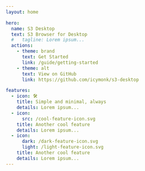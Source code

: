 ```yaml
---
layout: home

hero:
  name: S3 Desktop
  text: S3 Browser for Desktop
  #   tagline: Lorem ipsum...
  actions:
    - theme: brand
      text: Get Started
      link: /guide/getting-started
    - theme: alt
      text: View on GitHub
      link: https://github.com/icymonk/s3-desktop

features:
  - icon: 🛠️
    title: Simple and minimal, always
    details: Lorem ipsum...
  - icon:
      src: /cool-feature-icon.svg
    title: Another cool feature
    details: Lorem ipsum...
  - icon:
      dark: /dark-feature-icon.svg
      light: /light-feature-icon.svg
    title: Another cool feature
    details: Lorem ipsum...
---
```

